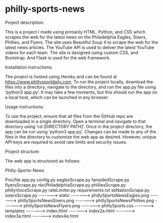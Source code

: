 # philly-sports-news

Project description: 

This is a project I made using primarily HTML, Python, and CSS which scrapes the web for the latest news on the Philadelphia Eagles, Sixers, Phillies, and Flyers. The site uses Beautiful Soup 4 to scrape the web for the latest news articles. The YouTube API is used to deliver the latest YouTube videos for each team. The site is designed using custom CSS, and Bootstrap. And Flask is used for the web framework.

Installation instructions: 

The project is hosted using Heroku and can be found at https://www.phillysportdaily.com. To run the project locally, download the files into a directory, navigate to the directory, and run the app.py file using ‘python3 app.py’. It may take a few moments, but this should run the app on a local host, which can be launched in any browser. 

Usage instructions: 

To use the project, ensure that all files from the GitHub repo are downloaded in a single directory. Open a terminal and navigate to that directory using ‘cd [DIRECTORY PATH]’. Once in the project directory, the app can be run using ‘python3 app.py’. Changes can be made to any of the files in the directory to customize the web app as desired. However, unique API keys are required to avoid rate limits and security issues. 

Project structure: 

The web app is structured as follows:

Philly-Sports-News

Procfile
app.py
config.py
eaglesScrape.py
fansidedScrape.py
flyersScrape.py
nbcPhiladelphiaScrape.py
philliesScrape.py
phillyVoiceScrape.py
rateLimiter.py
requirements.txt
sbNationScrape.py
sixersScrape.py
-------> static
	-------> phillySportsNewsEagles.png
	-------> phillySportsNewsSixers.png
	-------> phillySportsNewsPhillies.png
	-------> phillySportsNewsFlyers.png
	-------> phillySports.css
-------> templates
	-------> index.html
	-------> index2a.html
	-------> index3a.html
	-------> index4a.html

